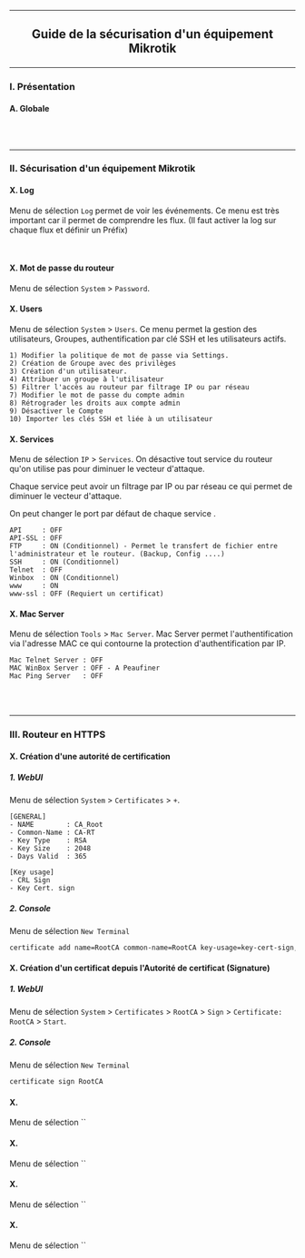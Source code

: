---------------------------------------------------------------------------------------------------------------------------------------------------------------------------------------------------
## <p align='center'> Guide de la sécurisation d'un équipement Mikrotik </p>

---------------------------------------------------------------------------------------------------------------------------------------------------------------------------------------------------
### I. Présentation
#### A. Globale
```
```

<br />

---------------------------------------------------------------------------------------------------------------------------------------------------------------------------------------------------
### II. Sécurisation d'un équipement Mikrotik
#### X. Log
Menu de sélection `Log` permet de voir les événements. Ce menu est très important car il permet de comprendre les flux. (Il faut activer la log sur chaque flux et définir un Préfix) 

<br />

#### X. Mot de passe du routeur
Menu de sélection `System` > `Password`.

#### X. Users
Menu de sélection `System` > `Users`. Ce menu permet la gestion des utilisateurs, Groupes, authentification par clé SSH et les utilisateurs actifs.
```
1) Modifier la politique de mot de passe via Settings.
2) Création de Groupe avec des privilèges
3) Création d'un utilisateur.
4) Attribuer un groupe à l'utilisateur
5) Filtrer l'accès au routeur par filtrage IP ou par réseau
7) Modifier le mot de passe du compte admin
8) Rétrograder les droits aux compte admin
9) Désactiver le Compte
10) Importer les clés SSH et liée à un utilisateur
```


#### X. Services
Menu de sélection `IP` > `Services`. On désactive tout service du routeur qu'on utilise pas pour diminuer le vecteur d'attaque.

Chaque service peut avoir un filtrage par IP ou par réseau ce qui permet de diminuer le vecteur d'attaque.

On peut changer le port par défaut de chaque service .
```
API     : OFF
API-SSL : OFF
FTP     : ON (Conditionnel) - Permet le transfert de fichier entre l'administrateur et le routeur. (Backup, Config ....)
SSH     : ON (Conditionnel)
Telnet  : OFF
Winbox  : ON (Conditionnel)
www     : ON
www-ssl : OFF (Requiert un certificat)
```


#### X. Mac Server
Menu de sélection `Tools` > `Mac Server`. Mac Server permet l'authentification via l'adresse MAC ce qui contourne la protection d'authentification par IP.
```
Mac Telnet Server : OFF
MAC WinBox Server : OFF - A Peaufiner
Mac Ping Server   : OFF
```

<br />
<br />

---------------------------------------------------------------------------------------------------------------------------------------------------------------------------------------------------
### III. Routeur en HTTPS

#### X. Création d'une autorité de certification
##### 1. WebUI
Menu de sélection `System` > `Certificates` > `+`.
```
[GENERAL]
- NAME        : CA_Root
- Common-Name : CA-RT 
- Key Type    : RSA
- Key Size    : 2048
- Days Valid  : 365

[Key usage]
- CRL Sign
- Key Cert. sign
```

##### 2. Console
Menu de sélection `New Terminal`
```bash
certificate add name=RootCA common-name=RootCA key-usage=key-cert-sign,crl-sign
```


#### X. Création d'un certificat depuis l'Autorité de certificat (Signature)
##### 1. WebUI
Menu de sélection `System` > `Certificates` > `RootCA` > `Sign` > `Certificate: RootCA` > `Start`.


##### 2. Console
Menu de sélection `New Terminal`
```bash
certificate sign RootCA
```



#### X. 
Menu de sélection ``

#### X. 
Menu de sélection ``

#### X. 
Menu de sélection ``

#### X. 
Menu de sélection ``
